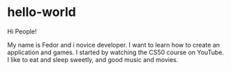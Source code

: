 # hello-world

Hi People!

My name is Fedor and i novice developer. I want to learn how to create an application and games.
I started by watching the CS50 course on YouTube.
I like to eat and sleep sweetly, and good music and movies.
